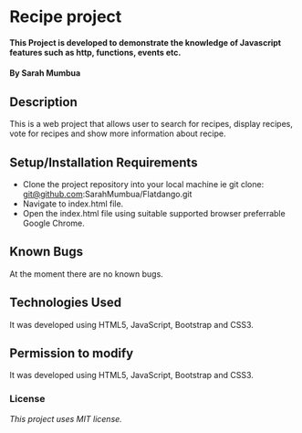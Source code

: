 # Recipe project
#### This Project is developed to demonstrate the knowledge of Javascript features such as http, functions, events etc.
#### By **Sarah Mumbua**
## Description
This is a web project that allows user to search for recipes, display recipes, vote for recipes and show more information about recipe.
## Setup/Installation Requirements
* Clone the project repository into your local machine ie git clone: git@github.com:SarahMumbua/Flatdango.git
* Navigate to index.html file.
* Open the index.html file using suitable supported browser preferrable Google Chrome.
## Known Bugs
At the moment there are no known bugs.
## Technologies Used
It was developed using HTML5, JavaScript, Bootstrap and CSS3.
## Permission to modify
It was developed using HTML5, JavaScript, Bootstrap and CSS3.
### License
*This project uses MIT license.*
